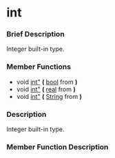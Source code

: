#  int  
###  Brief Description  
Integer built-in type.
###  Member Functions 
  * void [int"](#int) **(** [bool](class_bool) from  **)**
  * void [int"](#int) **(** [real](class_real) from  **)**
  * void [int"](#int) **(** [String](class_string) from  **)**
###  Description  
Integer built-in type.
###  Member Function Description  
